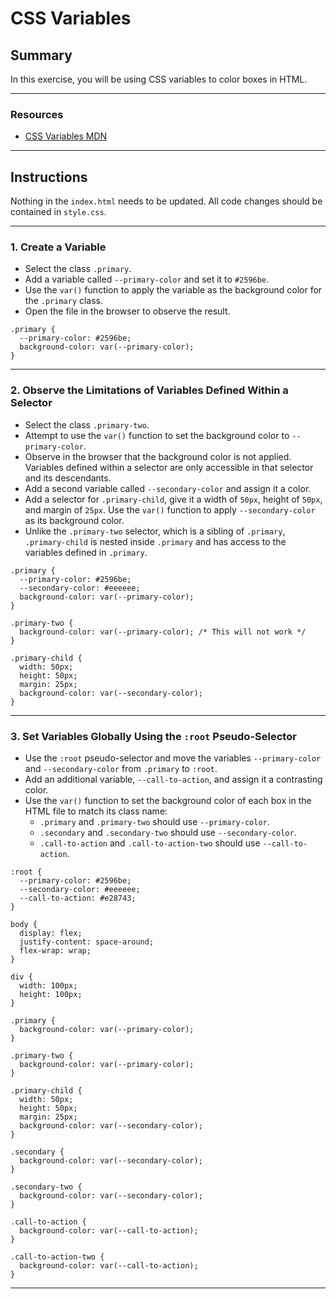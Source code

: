 # **CSS Variables**

## **Summary**

In this exercise, you will be using CSS variables to color boxes in HTML.

---

### **Resources**

- [CSS Variables MDN](https://developer.mozilla.org/en-US/docs/Web/CSS/Using_CSS_custom_properties)

---

## **Instructions**

Nothing in the `index.html` needs to be updated. All code changes should be contained in `style.css`.

---

### **1. Create a Variable**

- Select the class `.primary`.
- Add a variable called `--primary-color` and set it to `#2596be`.
- Use the `var()` function to apply the variable as the background color for the `.primary` class.
- Open the file in the browser to observe the result.

```
.primary {
  --primary-color: #2596be;
  background-color: var(--primary-color);
}
```

---

### **2. Observe the Limitations of Variables Defined Within a Selector**

- Select the class `.primary-two`.
- Attempt to use the `var()` function to set the background color to `--primary-color`.
- Observe in the browser that the background color is not applied. Variables defined within a selector are only accessible in that selector and its descendants.
- Add a second variable called `--secondary-color` and assign it a color.
- Add a selector for `.primary-child`, give it a width of `50px`, height of `50px`, and margin of `25px`. Use the `var()` function to apply `--secondary-color` as its background color.
- Unlike the `.primary-two` selector, which is a sibling of `.primary`, `.primary-child` is nested inside `.primary` and has access to the variables defined in `.primary`.

```
.primary {
  --primary-color: #2596be;
  --secondary-color: #eeeeee;
  background-color: var(--primary-color);
}

.primary-two {
  background-color: var(--primary-color); /* This will not work */
}

.primary-child {
  width: 50px;
  height: 50px;
  margin: 25px;
  background-color: var(--secondary-color);
}
```

---

### **3. Set Variables Globally Using the `:root` Pseudo-Selector**

- Use the `:root` pseudo-selector and move the variables `--primary-color` and `--secondary-color` from `.primary` to `:root`.
- Add an additional variable, `--call-to-action`, and assign it a contrasting color.
- Use the `var()` function to set the background color of each box in the HTML file to match its class name:
  - `.primary` and `.primary-two` should use `--primary-color`.
  - `.secondary` and `.secondary-two` should use `--secondary-color`.
  - `.call-to-action` and `.call-to-action-two` should use `--call-to-action`.

```
:root {
  --primary-color: #2596be;
  --secondary-color: #eeeeee;
  --call-to-action: #e28743;
}

body {
  display: flex;
  justify-content: space-around;
  flex-wrap: wrap;
}

div {
  width: 100px;
  height: 100px;
}

.primary {
  background-color: var(--primary-color);
}

.primary-two {
  background-color: var(--primary-color);
}

.primary-child {
  width: 50px;
  height: 50px;
  margin: 25px;
  background-color: var(--secondary-color);
}

.secondary {
  background-color: var(--secondary-color);
}

.secondary-two {
  background-color: var(--secondary-color);
}

.call-to-action {
  background-color: var(--call-to-action);
}

.call-to-action-two {
  background-color: var(--call-to-action);
}
```

---
